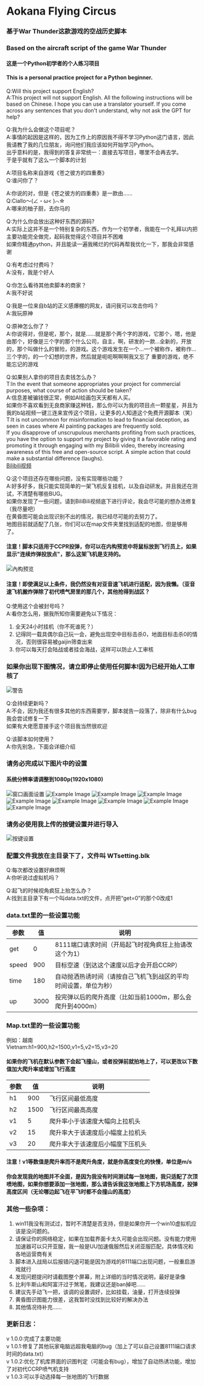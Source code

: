 # Aokana Flying Circus

### 基于War Thunder这款游戏的空战历史脚本
### Based on the aircraft script of the game War Thunder

#### 这是一个Python初学者的个人练习项目  
#### This is a personal practice project for a Python beginner.

Q:Will this project support English?  
A:This project will not support English. All the following instructions will be based on Chinese. I hope you can use a translator yourself. If you come across any sentences that you don't understand, why not ask the GPT for help?

Q:我为什么会做这个项目呢？  
A:事情的起因是这样的，因为工作上的原因我不得不学习Python这门语言，因此我请教了我的几位朋友，询问他们我应该如何开始学习Python。  
出乎意料的是，我得到的答复非常统一：直接去写项目，哪里不会再去学。  
于是乎就有了这么一个脚本的计划

A:项目名称来自游戏《苍之彼方的四重奏》  
Q:谁问你了？

A:你说的对，但是《苍之彼方的四重奏》是一款由……  
Q:Ciallo～(∠・ω< )⌒☆  
A:哪来的柚子厨，去你马的

Q:为什么你会放出这种好东西的源码?  
A:实际上这并不是一个特别复杂的东西，作为一个初学者，我能在一个礼拜以内把主要功能完全做完，起码我觉得这个项目并不困难  
如果你精通python，并且能读一遍我稀烂的代码再帮我优化一下，那我会非常感谢

Q:有考虑过付费吗？  
A:没有，我是个好人

Q:你怎么看待其他卖脚本的商家？  
A:我不好说

Q:我是一位来自b站的正义感爆棚的网友，请问我可以攻击你吗？  
A:我玩原神

Q:原神怎么你了？  
A:你说得对，但是呢，那个，就是……就是那个两个字的游戏，它那个，嗯，他是由那个，好像是三个字的那个什么公司，自主，啊，研发的一款…全新的，开放的，那个叫做什么的冒险，的游戏。这个游戏发生在一个…一个被称作，被称作…三个字的，的一个幻想的世界，然后就是呃呃啊啊啊我又忘了
重要的游戏，绝不能忘记的游戏

Q:如果别人拿你的项目去卖钱怎么办？  
T:In the event that someone appropriates your project for commercial purposes, what course of action should be taken?  
A:信息差被骗钱很正常，例如AI绘画包天天都有人买。  
如果你不喜欢看到无良商家赚这种钱，那么你可以为我的项目点一颗星星，并且为我的b站视频一键三连来宣传这个项目，让更多的人知道这个免费开源脚本（笑）  
T:It is not uncommon for misinformation to lead to financial deception, as seen in cases where AI painting packages are frequently sold.  
If you disapprove of unscrupulous merchants profiting from such practices, you have the option to support my project by giving it a favorable rating and promoting it through engaging with my Bilibili video, thereby increasing awareness of this free and open-source script. A simple action that could make a substantial difference (laughs).  
[Bilibili视频](https://www.bilibili.com/video/BV1Fj411B7Kf)

Q:这个项目还存在哪些问题，没有实现哪些功能？  
A:好多好多，我只能实现简单的一架飞机反复挂机，以及自动研发。并且我还在测试，不清楚有哪些BUG。  
如果你发现了一些问题，请到BiliBili视频底下进行评论，我会尽可能的想办法修复（我尽量吧）  
在黄昏图可能会出现识别不出的情况，我已经尽可能的去努力了。  
地图目前就适配了几张，你们可以在map文件夹里找到适配的地图，但是够用了。  
#### 注意！脚本只适用于CCPR投弹，你可以在内构预览中将鼠标放到飞行员上，如果显示"连续炸弹投放点"，那么这架飞机是支持的。
![內构预览](https://github.com/GlaringMarvel/Aokana-Flying-Circus/blob/master/Setting/10.png)  
#### 注意！即使满足以上条件，我仍然没有对亚音速飞机进行适配，因为我懒。（亚音速飞机搬炸弹除了初代喷气房里的那几个，其他抢得到战区？

Q:使用这个会被封号吗？  
A:看你怎么用，据我所知你需要避免以下情况：  
1. 全天24小时挂机（你不死谁死？）  
2. 记得同一载具偶尔自己玩一会，避免出现空中目标击杀0，地面目标击杀0的情况，否则很容易被gaijin筛查出来  
3. 你可以每天打会陆战或者挂会海战，这样可以防止人工审核  

### 如果你出现下图情况，请立即停止使用任何脚本!因为已经开始人工审核了
![警告](https://github.com/GlaringMarvel/Aokana-Flying-Circus/blob/master/Setting/11.jpg)

Q:会持续更新吗？  
A:不会，因为我还有很多其他的东西需要学，脚本就告一段落了，除非有什么bug我会尝试修复一下  
如果有大佬愿意接手这个项目我当然很欢迎

Q:该脚本如何使用？  
A:你先别急，下面会详细介绍

### 请务必完成以下图片中的设置

#### 系统分辨率请调整到1080p(1920x1080)

![窗口画面设置](https://github.com/GlaringMarvel/Aokana-Flying-Circus/blob/master/Setting/00.png)
![Example Image](https://github.com/GlaringMarvel/Aokana-Flying-Circus/blob/master/Setting/01.png)
![Example Image](https://github.com/GlaringMarvel/Aokana-Flying-Circus/blob/master/Setting/02.png)
![Example Image](https://github.com/GlaringMarvel/Aokana-Flying-Circus/blob/master/Setting/03.png)
![Example Image](https://github.com/GlaringMarvel/Aokana-Flying-Circus/blob/master/Setting/04.png)
![Example Image](https://github.com/GlaringMarvel/Aokana-Flying-Circus/blob/master/Setting/05.png)
![Example Image](https://github.com/GlaringMarvel/Aokana-Flying-Circus/blob/master/Setting/06.png)
![Example Image](https://github.com/GlaringMarvel/Aokana-Flying-Circus/blob/master/Setting/07.png)
![Example Image](https://github.com/GlaringMarvel/Aokana-Flying-Circus/blob/master/Setting/08.png)

### 请务必使用我上传的按键设置并进行导入

![按键设置](https://github.com/GlaringMarvel/Aokana-Flying-Circus/blob/master/Setting/09.png)
### 配置文件我放在主目录下了，文件叫 WTsetting.blk

Q:每次都改设置好麻烦啊  
A:你听说过虚拟机吗？  

Q:起飞的时候视角疯狂上抬怎么办？  
A:找到主目录下有一个叫data.txt的文件，点开把“get=0”的那个0改成1

### data.txt里的一些设置功能
| 参数    | 值     | 说明                                |
|--------|-------|-----------------------------------|
| get    | 0     | 8111端口请求时间（开局起飞时视角疯狂上抬请改这个为1）     |
| speed  | 900   | 目标空速（到达这个速度以后才会开启CCRP）            |
| time   | 180   | 自动抛洒热诱时间（请按自己飞机飞到战区的平均时间设置，单位为秒）  |
| up     | 3000  | 投完弹以后的爬升高度（比如当前1000m，那么会爬升到4000m） |

### Map.txt里的一些设置功能
例如：越南  
Vietnam:h1=900,h2=1500,v1=5,v2=15,v3=20

#### 如果你的飞机在默认参数下会起飞撞山，或者投弹前就拍地上了，可以更改以下数值加大爬升率或增加飞行高度

| 参数 | 值    | 说明               |
|----|------|------------------|
| h1 | 900  | 飞行区间最低高度         |
| h2 | 1500 | 飞行区间最高高度         |
| v1 | 5    | 爬升率小于该速度大幅向上拉机头  |
| v2 | 15   | 爬升率大于该速度后小幅度上拉机头 |
| v3 | 20   | 爬升率大于该速度后小幅度下压机头 |

#### 注意！v1等数值是爬升率而不是爬升角度，就是你高度变化的快慢，单位是m/s

#### 你会发现我的地图并不全面，是因为我没有时间测试每一张地图，我只适配了次顶喷地图，如果你想要添加一张地图，那么请告诉我这张地图上下方机场高度，投弹高度区间（无论哪边起飞在平飞时都不会撞山的高度）

### 其他一些杂项：  
1. win11我没有测试过，暂时不清楚是否支持，但是如果你开一个win10虚拟机应该是没问题的。  
2. 请保证你的网络稳定，如果在加载界面卡太久可能会出现问题。没有能力使用加速器可以只开亚服，我一般是UU加速俄服然后关闭亚服匹配，具体情况和各地运营商有关  
3. 脚本进入战局以后报错闪退可能是因为游戏的8111端口出现问题，一般重启游戏就行 
4. 发现问题提问时请截图整个屏幕，附上详细的当时情况说明，最好是录像
5. 比利牛斯山和阿富汗过于煞笔，我建议还是ban掉吧……
6. 建议先手动飞一把，该调的设置调好，比如挂载，油量，打开连续投弹
7. 黄昏图识图能力很差，这我暂时没找到比较好的解决办法
8. 其他情况待补充……

### 更新日志：
v 1.0.0:完成了主要功能  
v 1.0.1:修复了其他玩家电脑远超我电脑的bug（加上了可以自己设置8111端口请求时间的data.txt）  
v 1.0.2:优化了机库界面的识图判定（可能会有bug），增加了自动热诱功能，增加了对初代CCRP喷气机支持  
v 1.0.3:可以手动选择每一张地图的飞行数据
